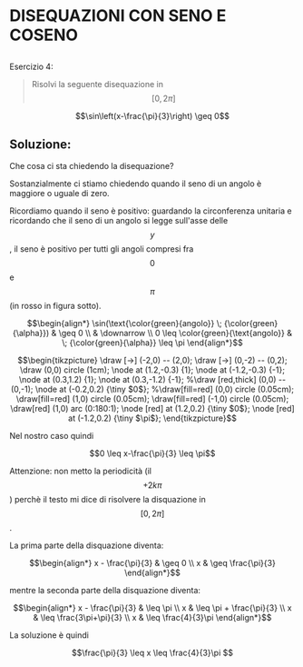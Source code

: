 ﻿# DISEQUAZIONI CON SENO E COSENO

<!--Upmath extremely simplifies this task by using Markdown and LaTeX. It converts the Markdown syntax extended with LaTeX equations support into HTML code you can publish anywhere on the web.-->

<!--![Paper written in LaTeX](/i/latex.jpg)-->

## 

Esercizio 4:

> Risolvi la seguente disequazione in $$[0,2\pi]$$

$$\sin\left(x-\frac{\pi}{3}\right) \geq 0$$

## Soluzione:

Che cosa ci sta chiedendo la disequazione? 

Sostanzialmente ci stiamo chiedendo quando il seno di un angolo è maggiore o uguale di zero. 

Ricordiamo quando il seno è positivo: guardando la circonferenza unitaria e ricordando che il seno di un angolo si legge sull'asse delle $$y$$, il seno è positivo per tutti gli angoli compresi fra $$0$$ e $$\pi$$ (in rosso in figura sotto). 

$$\begin{align*}
\sin(\text{\color{green}{angolo}} \; {\color{green}{\alpha}}) & \geq 0 \\
& \downarrow \\
0 \leq \color{green}{\text{angolo}} &  \; {\color{green}{\alpha}} \leq \pi
\end{align*}$$


$$\begin{tikzpicture}
\draw [->] (-2,0) -- (2,0);
\draw [->] (0,-2) -- (0,2);
\draw (0,0) circle (1cm);
\node at (1.2,-0.3) {1};
\node at (-1.2,-0.3) {-1};
\node at (0.3,1.2) {1};
\node at (0.3,-1.2) {-1};
%\draw [red,thick] (0,0) -- (0,-1);
\node at (-0.2,0.2) {\tiny $0$};
%\draw[fill=red] (0,0) circle (0.05cm);
\draw[fill=red] (1,0) circle (0.05cm);
\draw[fill=red] (-1,0) circle (0.05cm);
\draw[red] (1,0) arc (0:180:1);
\node [red] at (1.2,0.2) {\tiny $0$};
\node [red] at (-1.2,0.2) {\tiny $\pi$};
\end{tikzpicture}$$

Nel nostro caso quindi 

$$0 \leq x-\frac{\pi}{3} \leq \pi$$

Attenzione: non metto la periodicità (il $$+2k\pi$$) perchè il testo mi dice di risolvere la disquazione in $$[0,2\pi]$$. 

La prima parte della disquazione diventa: 

$$\begin{align*}
x - \frac{\pi}{3} & \geq 0 \\
x & \geq \frac{\pi}{3}
\end{align*}$$

mentre la seconda parte della disquazione diventa: 

$$\begin{align*}
x - \frac{\pi}{3} & \leq \pi \\
x & \leq \pi + \frac{\pi}{3} \\
x & \leq \frac{3\pi+\pi}{3} \\
x & \leq \frac{4}{3}\pi 
\end{align*}$$

La soluzione è quindi 

$$\frac{\pi}{3} \leq x \leq \frac{4}{3}\pi $$
